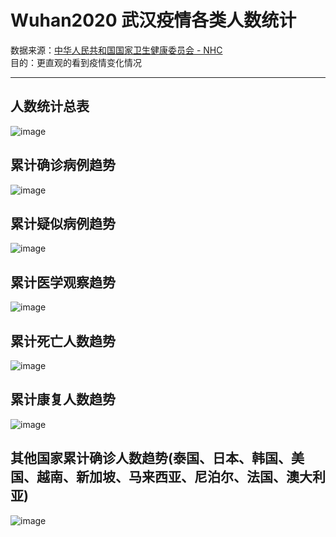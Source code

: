 # Wuhan2020  武汉疫情各类人数统计  
数据来源：[中华人民共和国国家卫生健康委员会 - NHC](http://www.nhc.gov.cn)  
目的：更直观的看到疫情变化情况  

---
## 人数统计总表
![image](https://github.com/mai-lang-chai/Wuhan2020/blob/master/pic/excel.png)
## 累计确诊病例趋势
![image](https://github.com/mai-lang-chai/Wuhan2020/blob/master/pic/quezheng.png)
## 累计疑似病例趋势
![image](https://github.com/mai-lang-chai/Wuhan2020/blob/master/pic/yisi.png)
## 累计医学观察趋势
![image](https://github.com/mai-lang-chai/Wuhan2020/blob/master/pic/yixue.png)
## 累计死亡人数趋势
![image](https://github.com/mai-lang-chai/Wuhan2020/blob/master/pic/death.png)
## 累计康复人数趋势
![image](https://github.com/mai-lang-chai/Wuhan2020/blob/master/pic/kangfu.png)
## 其他国家累计确诊人数趋势(泰国、日本、韩国、美国、越南、新加坡、马来西亚、尼泊尔、法国、澳大利亚)
![image](https://github.com/mai-lang-chai/Wuhan2020/blob/master/pic/other.png)